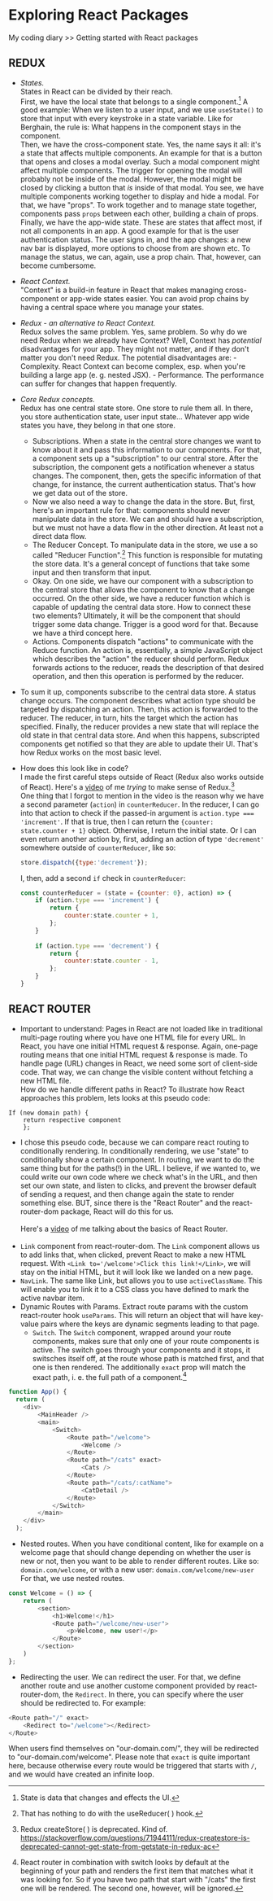 # Exploring React Packages
My coding diary >> Getting started with React packages

## REDUX
- *States.*<br>
	States in React can be divided by their reach.<br>
	First, we have the local state that belongs to a single component.[^1] A good example: 
	When we listen to a user input, and we use `useState()` to store that input with every keystroke
	in a state variable. Like for Berghain, the rule is: What happens in the component
	stays in the component.<br> 
	Then, we have the cross-component state. Yes, the name says it all: it's a state that affects multiple components.
	An example for that is a button that opens and closes a modal overlay. Such a modal component
	might affect multiple components. The trigger for opening the modal will probably not be inside
	of the modal. However, the modal might be closed by clicking a button that _is_ inside
	of that modal. You see, we have multiple components working together to display and hide
	a modal. For that, we have "props". To work together and to manage state together, components pass `props` between each other, 
	building a chain of props.<br>
	Finally, we have the app-wide state. These are states that affect most, if not all components in an app.
	A good example for that is the user authentication status. The user signs in, and the app changes: a new nav bar is displayed,
	more options to choose from are shown etc. To manage the status, we can, again, use a prop chain. That, however, can
	become cumbersome. 
	
- *React Context.* <br>
	"Context" is a build-in feature in React that makes managing cross-component or app-wide states easier. You can avoid prop chains
	by having a central space where you manage your states. 
	
- *Redux - an alternative to React Context.* <br>
	Redux solves the same problem. Yes, same problem. So why do we need Redux when we already have Context? Well, Context has
	_potential_ disadvantages for your app. They might not matter, and if they don't matter you don't need Redux. 
	The potential disadvantages are:
		- Complexity. React Context can become complex, esp. when you're building a large app (e. g. nested JSX).
		- Performance. The performance can suffer for changes that happen frequently. 
	
- *Core Redux concepts.* <br>
	Redux has one central state store. One store to rule them all.
	In there, you store authentication state, user input state... Whatever app wide states you have, 
	they belong in that one store. 
	- Subscriptions. 
		When a state in the central store changes we want to know about it and pass this information to our components.
		For that, a component sets up a "subscription" to our central store. After the subscription, the component gets a notification
		whenever a status changes. The component, then, gets the specific information of that change, for instance,
		the current authentication status. That's how we get data out of the store.
	- Now we also need a way to change the data in the store. But, first, here's an important rule for that: components should never 
		manipulate data in the store. We can and should have a subscription, but we must not have a data flow in the other direction.
		At least not a direct data flow. 
	- The Reducer Concept. To manipulate data in the store, we use a so called "Reducer Function".[^2] This function is responsible 
		for mutating the store data. It's a general concept of functions that take some input and then transform that input.
	- Okay. On one side, we have our component with a subscription to the central store that allows the component
		to know that a change occurred. On the other side, we have a reducer function which is capable of updating the central data store.
		How to connect these two elements? 
		Ultimately, it will be the component that should trigger some data change. Trigger is a good word for that. Because we have a third concept here.
	- Actions. Components dispatch "actions" to communicate with the Reduce function. An action is, essentially, a simple JavaScript object which describes the "action" the reducer should perform. 
		Redux forwards actions to the reducer, reads the description of that desired operation, and then this operation is performed by the reducer. 
- To sum it up, components subscribe to the central data store. A status change occurs. The component describes what action type should be targeted by dispatching an action. Then, this action is forwarded to 
		the reducer. The reducer, in turn, hits the target which the action has specified. Finally, the reducer provides a new state that will replace the old state in that central data store. And
		when this happens, subscripted components get notified so that they are able to update their UI. That's how Redux works on the most basic level.
- How does this look like in code?<br>
    I made the first careful steps outside of React (Redux also works outside of React).
    Here's a [video](https://youtu.be/H9nXFXTi3go) of me _trying_ to make sense of Redux.[^3] <br>
    One thing that I forgot to mention in the video is the reason why we have a second parameter (`action`) in `counterReducer`. In the reducer, I can go into that action to check if the passed-in argument is `action.type === 'increment'`. If that is true, 
    then I can return the `{counter: state.counter + 1}` object. Otherwise, I return the initial state. Or I can even return another action by, first, adding an action of type `'decrement'` somewhere outside of `counterReducer`, like so:

	```javascript
	store.dispatch({type:'decrement'});
	```
	I, then, add a second `if` check in `counterReducer`:
	
	```javascript
	const counterReducer = (state = {counter: 0}, action) => {
		if (action.type === 'increment') {
			return {
				counter:state.counter + 1,
			};
		}
		
		if (action.type === 'decrement') {
			return {
				counter:state.counter - 1,
			};
		}	
	}
	```

## REACT ROUTER 
- Important to understand: Pages in React are not loaded like in traditional multi-page routing where you have one HTML file for every URL. In React, you have one initial HTML request & response. Again, one-page routing means that one initial HTML request & response is made. 
To handle page (URL) changes in React, we need some sort of client-side code. That way,
we can change the visible content without fetching a new HTML file.<br>
How do we handle different paths in React? To illustrate how React approaches this problem, lets looks at this pseudo code: 
```
If (new domain path) {
	return respective component
	};
```
- I chose this pseudo code, because we can compare react routing to conditionally rendering. In conditionally rendering, we use "state" to conditionally show a 
certain component. In routing, we want to do the same thing but for the paths(!)
in the URL. I believe, if we wanted to, we could write our own code
where we check what's in the URL, and then set our own state, and listen
to clicks, and prevent the browser default of sending a request, and then
change again the state to render something else. BUT, since there is the
"React Router" and the react-router-dom package, React will do this
for us.  <br><br>
Here's a [video](https://youtu.be/wn6ClcnDLh0) of me talking about the basics of React Router. <br><br>
- `Link` component from react-router-dom. The `Link` component allows us to add links that, when clicked, prevent React to make a new HTML request. With `<Link to='/welcome'>Click this link!</Link>`, we will stay on the initial HTML, but it will look like we landed on a new page. 
- `NavLink`. The same like Link, but allows you to use `activeClassName`. This will enable you to link it to a CSS class you have defined to mark the active navbar item. 
- Dynamic Routes with Params. Extract route params with the custom react-router hook `useParams`. This will return an object that will have key-value pairs where the keys are dynamic segments leading to that page.
	- `Switch`. The `Switch` component, wrapped around your route components, makes sure that only one of your route components is active. The switch goes through your components and it stops, it switsches itself off, at the route whose path is matched first, and that one is then rendered. The additionally `exact` prop will match the exact path, i. e. the full path of a component.[^4]
```javascript
function App() {
  return (
    <div>
        <MainHeader />
        <main>
            <Switch>
                <Route path="/welcome">
                    <Welcome />
                </Route>
                <Route path="/cats" exact>
                    <Cats />
                </Route>
                <Route path="/cats/:catName">
                    <CatDetail />
                </Route>
            </Switch>
        </main>
    </div>
  );
```
- Nested routes. When you have conditional content, like for example on a welcome page that should change depending on whether the user is new or not, then you want to be able to render different routes. Like so:
`domain.com/welcome`, or with a new user: `domain.com/welcome/new-user`
For that, we use nested routes.
```javascript
const Welcome = () => {
    return (
        <section>
            <h1>Welcome!</h1>
            <Route path="/welcome/new-user">
                <p>Welcome, new user!</p>
            </Route>
        </section>
    )
};
```

- Redirecting the user. We can redirect the user. For that, we define another route and use another custome component provided by react-router-dom, the `Redirect`. In there, you can specify where the user should be redirected to. For example:
```javascript
<Route path="/" exact>
    <Redirect to="/welcome"></Redirect>
</Route>
```
When users find themselves on "our-domain.com/", they will be redirected to "our-domain.com/welcome". Please note that `exact` is quite important here, because otherwise every route would be triggered that starts with `/`, and we would have created an infinite loop.


		
[^1]: State is data that changes and effects the UI.
[^2]: That has nothing to do with the useReducer( ) hook.
[^3]: Redux createStore( ) is deprecated. Kind of. https://stackoverflow.com/questions/71944111/redux-createstore-is-deprecated-cannot-get-state-from-getstate-in-redux-ac
[^4]: React router in combination with switch looks by default at the beginning of your path and renders the first item that matches what it was looking for. So if you have two path that start with "/cats" the first one will be rendered. The second one, however, will be ignored.
